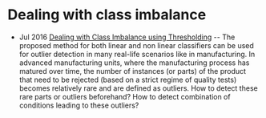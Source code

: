 # Dealing with class imbalance

- Jul 2016 [Dealing with Class Imbalance using Thresholding](https://arxiv.org/pdf/1607.02705.pdf)  --
The proposed method for both linear and non linear classifiers can be used for outlier detection in many real-life scenarios like in manufacturing. In advanced manufacturing units, where the manufacturing process has matured over time, the number of instances (or parts) of the product that need to be rejected (based on a strict regime of quality tests) becomes relatively rare and are defined as outliers. How to detect these rare parts or outliers beforehand? How to detect combination of conditions leading to these outliers?
